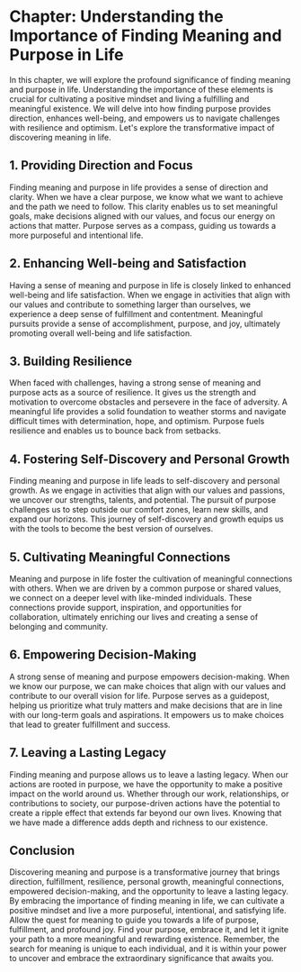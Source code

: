 Chapter: Understanding the Importance of Finding Meaning and Purpose in Life
============================================================================

In this chapter, we will explore the profound significance of finding meaning and purpose in life. Understanding the importance of these elements is crucial for cultivating a positive mindset and living a fulfilling and meaningful existence. We will delve into how finding purpose provides direction, enhances well-being, and empowers us to navigate challenges with resilience and optimism. Let's explore the transformative impact of discovering meaning in life.

**1. Providing Direction and Focus**
------------------------------------

Finding meaning and purpose in life provides a sense of direction and clarity. When we have a clear purpose, we know what we want to achieve and the path we need to follow. This clarity enables us to set meaningful goals, make decisions aligned with our values, and focus our energy on actions that matter. Purpose serves as a compass, guiding us towards a more purposeful and intentional life.

**2. Enhancing Well-being and Satisfaction**
--------------------------------------------

Having a sense of meaning and purpose in life is closely linked to enhanced well-being and life satisfaction. When we engage in activities that align with our values and contribute to something larger than ourselves, we experience a deep sense of fulfillment and contentment. Meaningful pursuits provide a sense of accomplishment, purpose, and joy, ultimately promoting overall well-being and life satisfaction.

**3. Building Resilience**
--------------------------

When faced with challenges, having a strong sense of meaning and purpose acts as a source of resilience. It gives us the strength and motivation to overcome obstacles and persevere in the face of adversity. A meaningful life provides a solid foundation to weather storms and navigate difficult times with determination, hope, and optimism. Purpose fuels resilience and enables us to bounce back from setbacks.

**4. Fostering Self-Discovery and Personal Growth**
---------------------------------------------------

Finding meaning and purpose in life leads to self-discovery and personal growth. As we engage in activities that align with our values and passions, we uncover our strengths, talents, and potential. The pursuit of purpose challenges us to step outside our comfort zones, learn new skills, and expand our horizons. This journey of self-discovery and growth equips us with the tools to become the best version of ourselves.

**5. Cultivating Meaningful Connections**
-----------------------------------------

Meaning and purpose in life foster the cultivation of meaningful connections with others. When we are driven by a common purpose or shared values, we connect on a deeper level with like-minded individuals. These connections provide support, inspiration, and opportunities for collaboration, ultimately enriching our lives and creating a sense of belonging and community.

**6. Empowering Decision-Making**
---------------------------------

A strong sense of meaning and purpose empowers decision-making. When we know our purpose, we can make choices that align with our values and contribute to our overall vision for life. Purpose serves as a guidepost, helping us prioritize what truly matters and make decisions that are in line with our long-term goals and aspirations. It empowers us to make choices that lead to greater fulfillment and success.

**7. Leaving a Lasting Legacy**
-------------------------------

Finding meaning and purpose allows us to leave a lasting legacy. When our actions are rooted in purpose, we have the opportunity to make a positive impact on the world around us. Whether through our work, relationships, or contributions to society, our purpose-driven actions have the potential to create a ripple effect that extends far beyond our own lives. Knowing that we have made a difference adds depth and richness to our existence.

**Conclusion**
--------------

Discovering meaning and purpose is a transformative journey that brings direction, fulfillment, resilience, personal growth, meaningful connections, empowered decision-making, and the opportunity to leave a lasting legacy. By embracing the importance of finding meaning in life, we can cultivate a positive mindset and live a more purposeful, intentional, and satisfying life. Allow the quest for meaning to guide you towards a life of purpose, fulfillment, and profound joy. Find your purpose, embrace it, and let it ignite your path to a more meaningful and rewarding existence. Remember, the search for meaning is unique to each individual, and it is within your power to uncover and embrace the extraordinary significance that awaits you.
